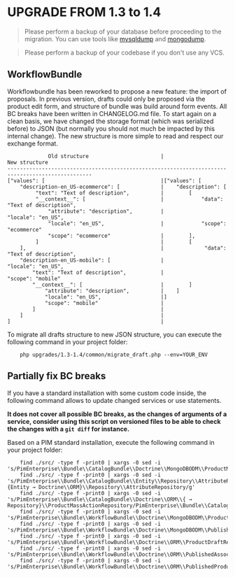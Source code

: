 # UPGRADE FROM 1.3 to 1.4

> Please perform a backup of your database before proceeding to the migration. You can use tools like  [mysqldump](http://dev.mysql.com/doc/refman/5.1/en/mysqldump.html) and [mongodump](http://docs.mongodb.org/manual/reference/program/mongodump/).

> Please perform a backup of your codebase if you don't use any VCS.

WorkflowBundle
--------------

Workflowbundle has been reworked to propose a new feature: the import of proposals.
In previous version, drafts could only be proposed via the product edit form, and structure of bundle was build around form events.
All BC breaks have been written in CHANGELOG.md file.
To start again on a clean basis, we have changed the storage format (which was serialized before) to JSON (but normally you should not much be impacted by this internal change).
The new structure is more simple to read and respect our exchange format.

```
             Old structure                       |                  New structure               
-------------------------------------------------------------------------------------------------
["values": [                                     |["values": [
    "description-en_US-ecommerce": [             |    "description": [
         "text": "Text of description",          |        [
         "__context__": [                        |            "data": "Text of description",
             "attribute": "description",         |            "locale": "en_US",
             "locale": "en_US",                  |            "scope": "ecommerce"
             "scope": "ecommerce"                |        ],
         ]                                       |        [
    ],                                           |             "data": "Text of description",
    "description-en_US-mobile": [                |             "locale": "en_US",
        "text": "Text of description",           |             "scope": "mobile"
        "__context__": [                         |        ]
            "attribute": "description",          |    ]
            "locale": "en_US",                   |]
            "scope": "mobile"                    |
        ]                                        |
    ]                                            |
]                                                |
```

To migrate all drafts structure to new JSON structure, you can execute the following command in your project folder:

```
    php upgrades/1.3-1.4/common/migrate_draft.php --env=YOUR_ENV
```



## Partially fix BC breaks

If you have a standard installation with some custom code inside, the following command allows to update changed services or use statements.

**It does not cover all possible BC breaks, as the changes of arguments of a service, consider using this script on versioned files to be able to check the changes with a `git diff` for instance.**

Based on a PIM standard installation, execute the following command in your project folder:

```
    find ./src/ -type f -print0 | xargs -0 sed -i 's/PimEnterprise\\Bundle\\CatalogBundle\\Doctrine\\MongoDBODM\\ProductMassActionRepository/PimEnterprise\\Bundle\\CatalogBundle\\Doctrine\\MongoDBODM\\Repository\\ProductMassActionRepository/g'
    find ./src/ -type f -print0 | xargs -0 sed -i 's/PimEnterprise\\Bundle\\CatalogBundle\\Entity\\Repository\\AttributeRepository/PimEnterprise\\Bundle\\CatalogBundle\\{Entity → Doctrine\\ORM}\\Repository\\AttributeRepository/g'
    find ./src/ -type f -print0 | xargs -0 sed -i 's/PimEnterprise\\Bundle\\CatalogBundle\\Doctrine\\ORM\\{ → Repository}\\ProductMassActionRepository/PimEnterprise\\Bundle\\CatalogBundle\\Doctrine\\ORM\\Repository\\ProductMassActionRepository/g'
    find ./src/ -type f -print0 | xargs -0 sed -i 's/PimEnterprise\\Bundle\\WorkflowBundle\\Doctrine\\MongoDBODM\\ProductDraftRepository/PimEnterprise\\Bundle\\WorkflowBundle\\Doctrine\\MongoDBODM\\Repository\\ProductDraftRepository/g'
    find ./src/ -type f -print0 | xargs -0 sed -i 's/PimEnterprise\\Bundle\\WorkflowBundle\\Doctrine\\MongoDBODM\\PublishedProductRepository/PimEnterprise\\Bundle\\WorkflowBundle\\Doctrine\\MongoDBODM\\Repository\\PublishedProductRepository/g'
    find ./src/ -type f -print0 | xargs -0 sed -i 's/PimEnterprise\\Bundle\\WorkflowBundle\\Doctrine\\ORM\\ProductDraftRepository/PimEnterprise\\Bundle\\WorkflowBundle\\Doctrine\\ORM\\Repository\\ProductDraftRepository/g'
    find ./src/ -type f -print0 | xargs -0 sed -i 's/PimEnterprise\\Bundle\\WorkflowBundle\\Doctrine\\ORM\\PublishedAssociationRepository/PimEnterprise\\Bundle\\WorkflowBundle\\Doctrine\\ORM\\Repository\\PublishedAssociationRepository/g'
    find ./src/ -type f -print0 | xargs -0 sed -i 's/PimEnterprise\\Bundle\\WorkflowBundle\\Doctrine\\ORM\\PublishedProductRepository/PimEnterprise\\Bundle\\WorkflowBundle\\Doctrine\\ORM\\Repository\\PublishedProductRepository/g'
```
